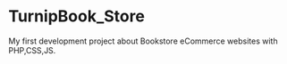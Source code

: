 # TurnipBook_Store
My first development project about Bookstore eCommerce websites with PHP,CSS,JS.

